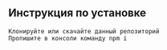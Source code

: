 Инструкция по установке
-----------------------------------

    Клонируйте или скачайте данный репозиторий
    Пропишите в консоли команду npm i
